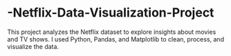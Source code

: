 # -Netflix-Data-Visualization-Project
This project analyzes the Netflix dataset to explore insights about movies and TV shows. I used Python, Pandas, and Matplotlib to clean, process, and visualize the data.
